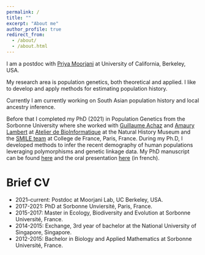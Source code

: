 ```yaml
---
permalink: /
title: ""
excerpt: "About me"
author_profile: true
redirect_from: 
  - /about/
  - /about.html
---
```


I am a postdoc with [Priya Moorjani](https://moorjanilab.org) at University of California, Berkeley, USA.

My research area is population genetics, both theoretical and applied. I like to develop and apply methods for estimating population history.

Currently I am currently working on South Asian population history and local ancestry inference.

Before that I completed my PhD (2021) in Population Genetics from the Sorbonne University where she worked with [Guillaume Achaz](https://smile.cnrs.fr/people.php?titre=Guillaume-Achaz) and [Amaury Lambert](https://smile.cnrs.fr/people/amaury/) at [Atelier de BioInformatique](https://bioinfo.mnhn.fr/abi/presentation.FR.html) at the Natural History Museum and the [SMILE team](https://smile.cnrs.fr/index.php) at College de France, Paris, France.
During my Ph.D, I developed methods to infer the recent demography of human populations leveraging polymorphisms and genetic linkage data.
My PhD manuscript can be found [here](https://tel.archives-ouvertes.fr/tel-03681808/document) and the oral presentation [here](https://www.youtube.com/watch?v=LfHKV86zDL8) (in french).


Brief CV
======
* 2021–current: Postdoc at Moorjani Lab, UC Berkeley, USA.
* 2017-2021: PhD at Sorbonne Unviersité, Paris, France.
* 2015-2017: Master in Ecology, Biodiversity and Evolution at Sorbonne Université, France.
* 2014-2015: Exchange, 3rd year of bachelor at the National University of Singapore, Singapore.
* 2012-2015: Bachelor in Biology and Applied Mathematics at Sorbonne Université, France.